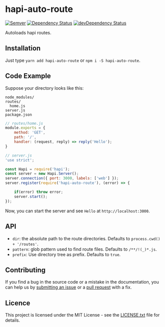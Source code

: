# hapi-auto-route

[![Semver](http://img.shields.io/SemVer/2.0.0.png)](http://semver.org/spec/v2.0.0.html)
[![Dependency Status](https://david-dm.org/sitrakary/hapi-auto-route.svg)](https://david-dm.org/sitrakary/hapi-auto-route)
[![devDependency Status](https://david-dm.org/sitrakay/hapi-auto-route/dev-status.svg)](https://david-dm.org/sitrakay/hapi-auto-route#info=devDependencies)

Autoloads hapi routes.

## Installation

Just type `yarn add hapi-auto-route` or `npm i -S hapi-auto-route`.

## Code Example

Suppose your directory looks like this:

```
node_modules/
routes/
  home.js
server.js
package.json
```

```javascript
// routes/home.js
module.exports = {
    method: 'GET',
    path: '/',
    handler: (request, reply) => reply('Hello');
}
```

```javascript
// server.js
'use strict';

const Hapi = require('hapi');
const server = new Hapi.Server();
server.connection({ port: 3000, labels: ['web'] });
server.register(require('hapi-auto-route'), (error) => {

    if(error) throw error;
    server.start();
});
```

Now, you can start the server and see `Hello` at `http://localhost:3000`.


## API

- `dir`: the absolute path to the route directories. Defaults to `process.cwd() + '/routes'`.
- `pattern`: glob pattern used to find route files. Defaults to `/**/!(_)*.js`.
- `prefix`: Use directory tree as prefix. Defaults to `true`.

## Contributing

If you find a bug in the source code or a mistake in the documentation, you can help us by [submitting an issue](https://github.com/sitrakay/hapi-auto-route/issues) or a [pull request](https://github.com/sitrakay/hapi-auto-route/pulls) with a fix.

## Licence

This project is licensed under the MIT License - see the [LICENSE.txt](https://github.com/sitrakay/hapi-auto-route/blob/master/LICENCE.txt) file for details.